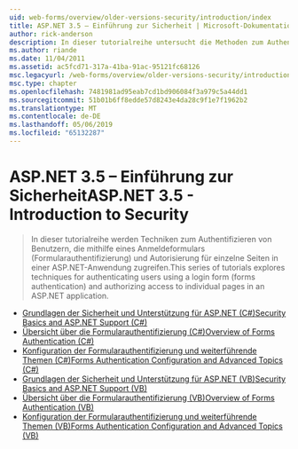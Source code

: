 ```yaml
---
uid: web-forms/overview/older-versions-security/introduction/index
title: ASP.NET 3.5 – Einführung zur Sicherheit | Microsoft-Dokumentation
author: rick-anderson
description: In dieser tutorialreihe untersucht die Methoden zum Authentifizieren von Benutzern, die für einzelne Seiten in ein Anmeldeformular (formularbasierte Authentifizierung) verwenden, und Autorisieren von Zugriff...
ms.author: riande
ms.date: 11/04/2011
ms.assetid: ac5fcd71-317a-41ba-91ac-95121fc68126
msc.legacyurl: /web-forms/overview/older-versions-security/introduction
msc.type: chapter
ms.openlocfilehash: 7481981ad95eab7cd1bd906084f3a979c5a44dd1
ms.sourcegitcommit: 51b01b6ff8edde57d8243e4da28c9f1e7f1962b2
ms.translationtype: MT
ms.contentlocale: de-DE
ms.lasthandoff: 05/06/2019
ms.locfileid: "65132287"
---
```

# <a name="aspnet-35---introduction-to-security"></a><span data-ttu-id="94cd7-103">ASP.NET 3.5 – Einführung zur Sicherheit</span><span class="sxs-lookup"><span data-stu-id="94cd7-103">ASP.NET 3.5 - Introduction to Security</span></span>

> <span data-ttu-id="94cd7-104">In dieser tutorialreihe werden Techniken zum Authentifizieren von Benutzern, die mithilfe eines Anmeldeformulars (Formularauthentifizierung) und Autorisierung für einzelne Seiten in einer ASP.NET-Anwendung zugreifen.</span><span class="sxs-lookup"><span data-stu-id="94cd7-104">This series of tutorials explores techniques for authenticating users using a login form (forms authentication) and authorizing access to individual pages in an ASP.NET application.</span></span>

- [<span data-ttu-id="94cd7-105">Grundlagen der Sicherheit und Unterstützung für ASP.NET (C#)</span><span class="sxs-lookup"><span data-stu-id="94cd7-105">Security Basics and ASP.NET Support (C#)</span></span>](security-basics-and-asp-net-support-cs.md)
- [<span data-ttu-id="94cd7-106">Übersicht über die Formularauthentifizierung (C#)</span><span class="sxs-lookup"><span data-stu-id="94cd7-106">Overview of Forms Authentication (C#)</span></span>](an-overview-of-forms-authentication-cs.md)
- [<span data-ttu-id="94cd7-107">Konfiguration der Formularauthentifizierung und weiterführende Themen (C#)</span><span class="sxs-lookup"><span data-stu-id="94cd7-107">Forms Authentication Configuration and Advanced Topics (C#)</span></span>](forms-authentication-configuration-and-advanced-topics-cs.md)
- [<span data-ttu-id="94cd7-108">Grundlagen der Sicherheit und Unterstützung für ASP.NET (VB)</span><span class="sxs-lookup"><span data-stu-id="94cd7-108">Security Basics and ASP.NET Support (VB)</span></span>](security-basics-and-asp-net-support-vb.md)
- [<span data-ttu-id="94cd7-109">Übersicht über die Formularauthentifizierung (VB)</span><span class="sxs-lookup"><span data-stu-id="94cd7-109">Overview of Forms Authentication (VB)</span></span>](an-overview-of-forms-authentication-vb.md)
- [<span data-ttu-id="94cd7-110">Konfiguration der Formularauthentifizierung und weiterführende Themen (VB)</span><span class="sxs-lookup"><span data-stu-id="94cd7-110">Forms Authentication Configuration and Advanced Topics (VB)</span></span>](forms-authentication-configuration-and-advanced-topics-vb.md)
